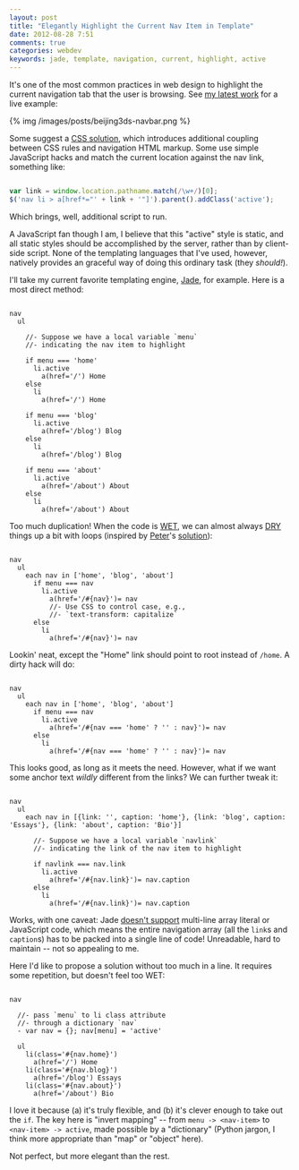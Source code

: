 ```yaml
---
layout: post
title: "Elegantly Highlight the Current Nav Item in Template"
date: 2012-08-28 7:51
comments: true
categories: webdev
keywords: jade, template, navigation, current, highlight, active
---
```


It's one of the most common practices in web design to highlight the current navigation tab that the user is browsing. See [my latest work](http://www.beijing3ds.org/) for a live example:

{% img /images/posts/beijing3ds-navbar.png %}

Some suggest a [CSS solution](http://hicksdesign.co.uk/journal/highlighting-current-page-with-css), which introduces additional coupling between CSS rules and navigation HTML markup. Some use simple JavaScript hacks and match the current location against the nav link, something like:

``` javascript A jQuery solution

var link = window.location.pathname.match(/\w+/)[0];
$('nav li > a[href*="' + link + '"]').parent().addClass('active');

```

Which brings, well, additional script to run.

A JavaScript fan though I am, I believe that this "active" style is static, and all static styles should be accomplished by the server, rather than by client-side script. None of the templating languages that I've used, however, natively provides an graceful way of doing this ordinary task (they _should!_).

I'll take my current favorite templating engine, [Jade](http://jade-lang.com/), for example. Here is a most direct method:

``` jade Straightforward method

nav
  ul

    //- Suppose we have a local variable `menu`
    //- indicating the nav item to highlight

    if menu === 'home'
      li.active
        a(href='/') Home
    else
      li
        a(href='/') Home

    if menu === 'blog'
      li.active
        a(href='/blog') Blog
    else
      li
        a(href='/blog') Blog

    if menu === 'about'
      li.active
        a(href='/about') About
    else
      li
        a(href='/about') About

```

Too much duplication! When the code is [WET](http://thedailywtf.com/Articles/The-WET-Cart.aspx), we can almost always [DRY](http://programmer.97things.oreilly.com/wiki/index.php/Don't_Repeat_Yourself) things up a bit with loops (inspired by [Peter](http://peterlyons.com/)'s [solution](http://stackoverflow.com/questions/10713923/node-js-jade-express-how-can-i-create-a-navigation-that-will-set-class-acti#answer-10714267)):

``` jade Loop method

nav
  ul
    each nav in ['home', 'blog', 'about']
      if menu === nav
        li.active
          a(href='/#{nav}')= nav
          //- Use CSS to control case, e.g.,
          //- `text-transform: capitalize`
      else
        li
          a(href='/#{nav}')= nav

```

Lookin' neat, except the "Home" link should point to root instead of `/home`. A dirty hack will do:

``` jade Revised loop method

nav
  ul
    each nav in ['home', 'blog', 'about']
      if menu === nav
        li.active
          a(href='/#{nav === 'home' ? '' : nav}')= nav
      else
        li
          a(href='/#{nav === 'home' ? '' : nav}')= nav

```

This looks good, as long as it meets the need. However, what if we want some anchor text _wildly_ different from the links? We can further tweak it:

``` jade Further revised loop method

nav
  ul
    each nav in [{link: '', caption: 'home'}, {link: 'blog', caption: 'Essays'}, {link: 'about', caption: 'Bio'}]

      //- Suppose we have a local variable `navlink`
      //- indicating the link of the nav item to highlight

      if navlink === nav.link
        li.active
          a(href='/#{nav.link}')= nav.caption
      else
        li
          a(href='/#{nav.link}')= nav.caption

```

Works, with one caveat: Jade [doesn't support](https://github.com/visionmedia/jade/issues/502) multi-line array literal or JavaScript code, which means the entire navigation array (all the `link`s and `caption`s) has to be packed into a single line of code! Unreadable, hard to maintain -- not so appealing to me.

Here I'd like to propose a solution without too much in a line. It requires some repetition, but doesn't feel too WET:

``` jade My favorite method

nav

  //- pass `menu` to li class attribute
  //- through a dictionary `nav`
  - var nav = {}; nav[menu] = 'active'

  ul
    li(class='#{nav.home}')
      a(href='/') Home
    li(class='#{nav.blog}')
      a(href='/blog') Essays
    li(class='#{nav.about}')
      a(href='/about') Bio

```

I love it because (a) it's truly flexible, and (b) it's clever enough to take out the `if`. The key here is "invert mapping" -- from `menu -> <nav-item>` to `<nav-item> -> active`, made possible by a "dictionary" (Python jargon, I think more appropriate than "map" or "object" here).

Not perfect, but more elegant than the rest.
